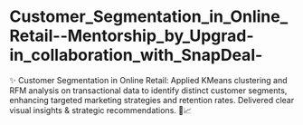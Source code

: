 # Customer_Segmentation_in_Online_Retail--Mentorship_by_Upgrad-in_collaboration_with_SnapDeal-
✨ Customer Segmentation in Online Retail: Applied KMeans clustering and RFM analysis on transactional data to identify distinct customer segments, enhancing targeted marketing strategies and retention rates. Delivered clear visual insights &amp; strategic recommendations. 🚀📈
